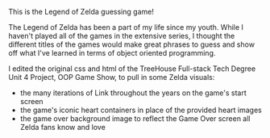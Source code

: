 This is the Legend of Zelda guessing game!

The Legend of Zelda has been a part of my life since my youth. While I haven't played all of the games in the extensive series, I thought the different titles of the games would make great phrases to guess and show off what I've learned in terms of object oriented programming.

I edited the original css and html of the TreeHouse Full-stack Tech Degree Unit 4 Project, OOP Game Show, to pull in some Zelda visuals:
- the many iterations of Link throughout the years on the game's start screen
- the game's iconic heart containers in place of the provided heart images
- the game over background image to reflect the Game Over screen all Zelda fans know and love



